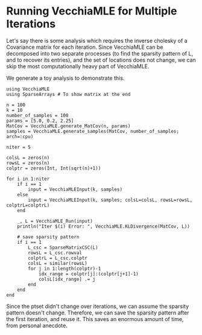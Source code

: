 # Running VecchiaMLE for Multiple Iterations

Let's say there is some analysis which requires the inverse cholesky of a Covariance matrix for each iteration. 
Since VecchiaMLE can be decomposed into two separate processes (to find the sparsity pattern of L, and to recover its entries),
and the set of locations does not change, we can skip the most computationally heavy part of VecchiaMLE. 

We generate a toy analysis to demonstrate this. 

```@example IterativeSolves
using VecchiaMLE
using SparseArrays # To show matrix at the end 

n = 100
k = 10
number_of_samples = 100
params = [5.0, 0.2, 2.25]
MatCov = VecchiaMLE.generate_MatCov(n, params)
samples = VecchiaMLE.generate_samples(MatCov, number_of_samples; arch=:cpu)

niter = 5

colsL = zeros(n)
rowsL = zeros(n)
colptr = zeros(Int, Int(sqrt(n)+1))

for i in 1:niter
    if i == 1
        input = VecchiaMLEInput(k, samples)
    else
        input = VecchiaMLEInput(k, samples; colsL=colsL, rowsL=rowsL, colptrL=colptrL)
    end

    _, L = VecchiaMLE_Run(input)
    println("Iter $(i) Error: ", VecchiaMLE.KLDivergence(MatCov, L))

    # save sparsity pattern
    if i == 1
        L_csc = SparseMatrixCSC(L)
        rowsL = L_csc.rowval
        colptrL = L_csc.colptr
        colsL = similar(rowsL)
        for j in 1:length(colptr)-1
            idx_range = colptr[j]:(colptr[j+1]-1)
            colsL[idx_range] .= j
        end
    end
end
```

Since the ptset didn't change over iterations, we can assume the sparsity pattern doesn't change. Therefore, 
we can save the sparsity pattern after the first iteration, and reuse it. This saves an enormous amount
of time, from personal anecdote. 